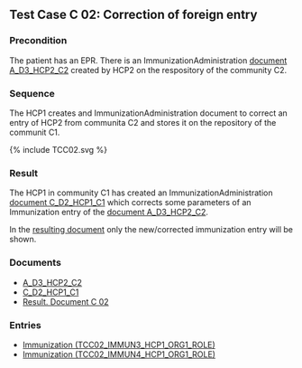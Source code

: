 ## Test Case C 02: Correction of foreign entry

### Precondition
The patient has an EPR. There is an ImmunizationAdministration [document A_D3_HCP2_C2](Bundle-A-D3-HCP2-C2.html) created by HCP2 on the respository of the community C2.


### Sequence
The HCP1 creates and ImmunizationAdministration document to correct an entry of HCP2 from communita C2 and stores it on the repository of the communit C1.

<div>{% include TCC02.svg %}</div>

### Result
The HCP1 in community C1 has created an ImmunizationAdministration [document C_D2_HCP1_C1](Bundle-C-D2-HCP1-C1.html) which corrects some parameters of an Immunization entry of the [document A_D3_HCP2_C2](Bundle-A-D3-HCP2-C2.html).

In the [resulting document](Bundle-RDC02.html) only the new/corrected immunization entry will be shown.

### Documents
* [A_D3_HCP2_C2](Bundle-A-D3-HCP2-C2.html)
* [C_D2_HCP1_C1](Bundle-C-D2-HCP1-C1.html)
* [Result. Document C 02](Bundle-RDC02.html)

### Entries
* [Immunization (TCC02_IMMUN3_HCP1_ORG1_ROLE)](Immunization-TCC02-IMMUN3-HCP1-ORG1-ROLE.html)
* [Immunization (TCC02_IMMUN4_HCP1_ORG1_ROLE)](Immunization-TCC02-IMMUN4-HCP1-ORG1-ROLE.html)
